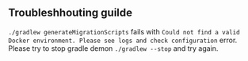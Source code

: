 ## Troubleshhouting guilde

`./gradlew generateMigrationScripts` fails with `Could not find a valid Docker environment. Please see logs and check configuration` error.
Please try to stop gradle demon `./gradlew --stop` and try again.
